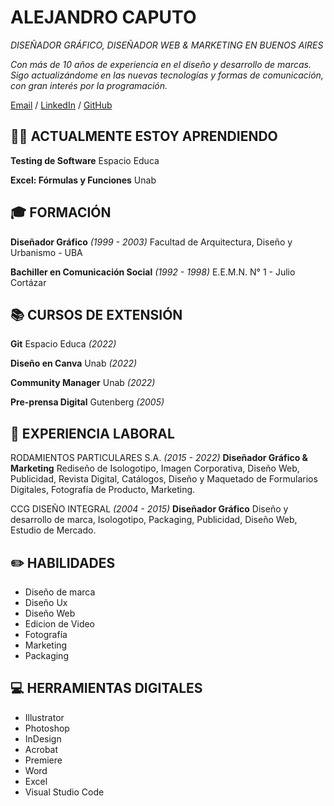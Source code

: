 # ALEJANDRO CAPUTO
*DISEÑADOR GRÁFICO, DISEÑADOR WEB & MARKETING EN BUENOS AIRES*

*Con más de 10 años de experiencia en el diseño y desarrollo de marcas. Sigo actualizándome en las nuevas tecnologías y formas de comunicación, con gran interés por la programación.*

<a href="mailto:eldamri@gmail.com">Email</a> / <a href="https://www.linkedin.com/in/amcaputo-dg/">LinkedIn</a> / <a href="https://narskash.github.io/Narskash/">GitHub</a>

## :man_student: ACTUALMENTE ESTOY APRENDIENDO

**Testing de Software** Espacio Educa

**Excel: Fórmulas y Funciones** Unab

## :mortar_board: FORMACIÓN

**Diseñador Gráfico** *(1999 - 2003)*
Facultad de Arquitectura, Diseño y Urbanismo - UBA

**Bachiller en Comunicación Social** *(1992 - 1998)*
E.E.M.N. N° 1 - Julio Cortázar

## :books: CURSOS DE EXTENSIÓN

**Git** Espacio Educa *(2022)*

**Diseño en Canva** Unab *(2022)*

**Community Manager** Unab *(2022)*

**Pre-prensa Digital** Gutenberg *(2005)*

## :art: EXPERIENCIA LABORAL

RODAMIENTOS PARTICULARES S.A. *(2015 - 2022)*
**Diseñador Gráfico & Marketing**
Rediseño de Isologotipo, Imagen Corporativa, Diseño Web, Publicidad, Revista Digital, Catálogos, Diseño y Maquetado de Formularios Digitales, Fotografía de Producto, Marketing.

CCG DISEÑO INTEGRAL *(2004 - 2015)*
**Diseñador Gráfico**
Diseño y desarrollo de marca, Isologotipo, Packaging, Publicidad, Diseño Web, Estudio de Mercado.

## ✏️ HABILIDADES

- Diseño de marca
- Diseño Ux
- Diseño Web
- Edicion de Video
- Fotografía
- Marketing
- Packaging

## :computer: HERRAMIENTAS DIGITALES

- Illustrator
- Photoshop
- InDesign
- Acrobat
- Premiere
- Word
- Excel
- Visual Studio Code
<!--
**Narskash/Narskash** is a ✨ _special_ ✨ repository because its `README.md` (this file) appears on your GitHub profile.

Here are some ideas to get you started:

- 🔭 I’m currently working on ...
- 🌱 I’m currently learning ...
- 👯 I’m looking to collaborate on ...
- 🤔 I’m looking for help with ...
- 💬 Ask me about ...
- 📫 How to reach me: ...
- 😄 Pronouns: ...
- ⚡ Fun fact: ...
-->